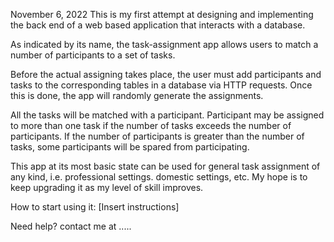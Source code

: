 November 6, 2022
This is my first attempt at designing and implementing the back end of a web based application that interacts with a database.

As indicated by its name, the task-assignment app allows users to match a number of participants to a set of tasks. 

Before the actual assigning takes place, the user must add participants and tasks to the corresponding tables in a database via HTTP requests. Once this is done, the app will randomly generate the assignments. 

All the tasks will be matched with a participant. Participant may be assigned to more than one task if the number of tasks exceeds the number of participants. If the number of participants is greater than the number of tasks, some participants will be spared from participating.

This app at its most basic state can be used for general task assignment of any kind, i.e. professional settings. domestic settings, etc. My hope is to keep upgrading it as my level of skill improves. 

How to start using it:
[Insert instructions]

Need help? contact me at .....
